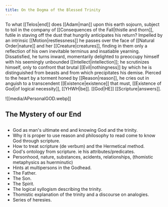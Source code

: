```yaml
---
title: On the Dogma of the Blessed Trinity
---
```

To what [[Telos|end]] does [[Adam|man]] upon this earth sojourn, subject to toil in the company of [[Consequences of the Fall|thistle and thorn]], futile in staving off the dust that hungrily anticipates his return? Impelled by an intrinsic [[Motion|restlessness]] he passes over the face of [[Natural Order|nature]] and her [[Creature|creatures]], finding in them only a reflection of his own inevitable terminus and insatiable yearning. Dissatisfied, he turns inward, momentarily delighted to preoccupy himself with his seemingly unbounded [[Intellect|intellection]]; he scrutinizes himself, only to confront that brutal [[Evil|nothingness]] by which he is distinguished from beasts and from which precipitates his demise. Pierced to the heart by a torment honed by [[Reason|reason]], he cries out in anguish to a transcendent [[Existence|existence]] that must, [[Existence of God|of logical necessity]], [[YHWH|be]]. [[God|HE]] [[Scripture|answers]].

![[media/APersonalGOD.webp]]

## The Mystery of our End

## 

## 

- God as man's ultimate end and knowing God and the trinity.
- Why it is proper to use reason and philosophy to read come to know God through scripture.
- How to treat scripture (de verbum) and the Hermetical method.
- God's ontology from scripture. ie his attributes/predicates.
- Personhood, nature, substances, acidents, relationships, (thomistic metaphysics as huerminutic)
- Hints at multipersons in the Godhead.
- The Father. 
- The Son.
- The Spirit.
- The logical syllogism describing the trinity.
- Thomistic explanation of the trinity and a discourse on analogies.
- Series of heresies.